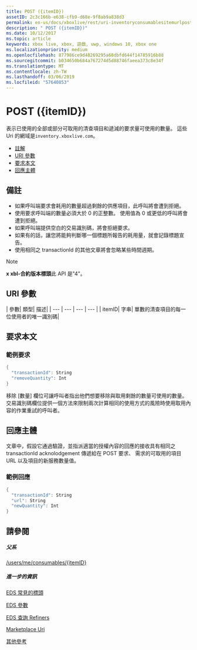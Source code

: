 ```yaml
---
title: POST ({itemID})
assetID: 2c3c166b-e638-cfb9-d68e-9f8ab9a838d3
permalink: en-us/docs/xboxlive/rest/uri-inventoryconsumablesitemurlpost.html
description: " POST ({itemID})"
ms.date: 10/12/2017
ms.topic: article
keywords: xbox live, xbox, 遊戲, uwp, windows 10, xbox one
ms.localizationpriority: medium
ms.openlocfilehash: 877986ce9d48269295a68dbfd644f14785916b88
ms.sourcegitcommit: b034650b684a767274d5d88746faeea373c8e34f
ms.translationtype: MT
ms.contentlocale: zh-TW
ms.lasthandoff: 03/06/2019
ms.locfileid: "57640853"
---
```

# <a name="post-itemid"></a>POST ({itemID})
表示已使用的全部或部分可取用的清查項目和遞減的要求量可使用的數量。
這些 Uri 的網域是`inventory.xboxlive.com`。

  * [註解](#ID4EX)
  * [URI 參數](#ID4EQB)
  * [要求本文](#ID4E2B)
  * [回應主體](#ID4ENC)

<a id="ID4EX"></a>


## <a name="remarks"></a>備註

   * 如果呼叫端要求會耗用的數量超過剩餘的供應項目，此呼叫將會遭到拒絕。
   * 使用要求呼叫端的數量必須大於 0 的正整數。 使用值為 0 或更低的呼叫將會遭到拒絕。
   * 如果呼叫端提供空白的交易識別碼，將會拒絕要求。
   * 如果有的話，讓您將能夠判斷哪一個標題所報告的耗用量，就會記錄標題宣告。
   * 使用相同之 transactionId 的其他文章將會忽略某些時間週期。


> [!NOTE]
> <b>x xbl-合約版本標頭</b>此 API 是"4"。


<a id="ID4EQB"></a>


## <a name="uri-parameters"></a>URI 參數

| 參數| 類型| 描述|
| --- | --- | --- | --- |
| itemID| 字串| 單數的清查項目的每一位使用者的唯一識別碼|

<a id="ID4E2B"></a>


## <a name="request-body"></a>要求本文

<a id="ID4EBC"></a>


### <a name="sample-request"></a>範例要求


```cpp
{
  "transactionId": String
  "removeQuantity": Int
}

```


移除 [數量] 欄位可讓呼叫者指出他們想要移除與取用剩餘的數量可使用的數量。 交易識別碼欄位提供一個方法來限制兩次計算相同的使用方式的風險時使用取用內容的作業重試的呼叫者。

<a id="ID4ENC"></a>


## <a name="response-body"></a>回應主體

文章中，假設它通過驗證，並指派適當的授權內容的回應的接收具有相同之 transactionId acknolodgement 傳遞給在 POST 要求、 需求的可取用的項目 URL 以及項目的新服務數量值。

<a id="ID4EVC"></a>


### <a name="sample-response"></a>範例回應


```cpp
{
  "transactionId": String
  "url": String
  "newQuantity": Int
}

```


<a id="ID4E6C"></a>


## <a name="see-also"></a>請參閱

<a id="ID4EBD"></a>


##### <a name="parent"></a>父系

[/users/me/consumables/{itemID}](uri-inventoryconsumablesitemurl.md)


<a id="ID4ELD"></a>


##### <a name="further-information"></a>進一步的資訊

[EDS 常見的標頭](../../additional/edscommonheaders.md)

 [EDS 參數](../../additional/edsparameters.md)

 [EDS 查詢 Refiners](../../additional/edsqueryrefiners.md)

 [Marketplace Uri](atoc-reference-marketplace.md)

 [其他參考](../../additional/atoc-xboxlivews-reference-additional.md)
